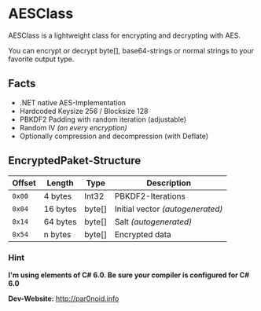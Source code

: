 ﻿# AESClass
AESClass is a lightweight class for encrypting and decrypting with AES.

You can encrypt or decrypt byte[], base64-strings or normal strings to your favorite output type. 


## Facts

- .NET native AES-Implementation
- Hardcoded Keysize 256 / Blocksize 128
- PBKDF2 Padding with random iteration (adjustable)
- Random IV *(on every encryption)*
- Optionally compression and decompression (with Deflate)


## EncryptedPaket-Structure

| Offset | Length | Type | Description |
| --- | --- | --- | --- |
| `0x00` | 4 bytes | Int32 | PBKDF2-Iterations |
| `0x04` | 16 bytes | byte[] | Initial vector *(autogenerated)* |
| `0x14` | 64 bytes | byte[] | Salt *(autogenerated)* |
| `0x54` | n bytes | byte[] | Encrypted data |


### Hint

**I'm using elements of C# 6.0. Be sure your compiler is configured for C# 6.0**

**Dev-Website:** http://par0noid.info
